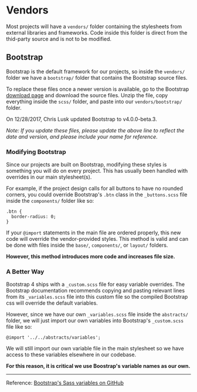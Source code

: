 # Vendors

Most projects will have a `vendors/` folder containing the stylesheets from external libraries and frameworks. Code inside this folder is direct from the thid-party source and is not to be modified. 

## Bootstrap

Bootstrap is the default framework for our projects, so inside the `vendors/` folder we have a `bootstrap/` folder that contains the Bootstrap source files.

To replace these files once a newer version is available, go to the Bootstrap [download page](http://v4-alpha.getbootstrap.com/getting-started/download/) and download the source files. Unzip the file, copy everything inside the `scss/` folder, and paste into our `vendors/bootstrap/` folder.

On 12/28/2017, Chris Lusk updated Bootstrap to v4.0.0-beta.3.

*Note: If you update these files, please update the above line to reflect the date and version, and please include your name for reference.*

### Modifying Bootstrap

Since our projects are built on Bootstrap, modifying these styles is something you will do on every project. This has usually been handled with overrides in our main stylesheet(s).

For example, if the project design calls for all buttons to have no rounded corners, you could override Bootstrap's `.btn` class in the `_buttons.scss` file inside the `components/` folder like so:

```css3
.btn {
  border-radius: 0;
}
```

If your `@import` statements in the main file are ordered properly, this new code will override the vendor-provided styles. This method is valid and can be done with files inside the `base/`, `components/`, or `layout/` folders.

**However, this method introduces more code and increases file size.**

### A Better Way

Bootstrap 4 ships with a `_custom.scss` file for easy variable overrides. The Bootstrap documentation recommends copying and pasting relevant lines from its `_variables.scss` file into this custom file so the compiled Bootstrap css will override the default variables.

However, since we have our own `_variables.scss` file inside the `abstracts/` folder, we will just import our own variables into Bootstrap's `_custom.scss` file like so:

```
@import '../../abstracts/variables';
```

We will still import our own variable file in the main stylesheet so we have access to these variables elsewhere in our codebase.

**For this reason, it is critical we use Boostrap's variable names as our own.**

---

Reference: [Bootstrap's Sass variables on GitHub](http://github.com/twbs/bootstrap-sass/blob/master/assets/stylesheets/bootstrap/_variables.scss)
